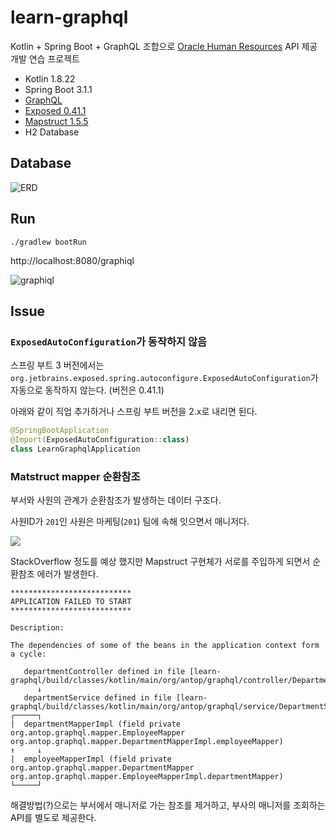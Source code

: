 # learn-graphql

Kotlin + Spring Boot + GraphQL 조합으로 [Oracle Human Resources](https://github.com/oracle-samples/db-sample-schemas) API 제공 개발 연습 프로젝트

* Kotlin 1.8.22
* Spring Boot 3.1.1
* [GraphQL](https://graphql.org/)
* [Exposed 0.41.1](https://github.com/JetBrains/Exposed)
* [Mapstruct 1.5.5](https://mapstruct.org/)
* H2 Database

## Database

![ERD](https://i.imgur.com/ggZ3ViY.png)

## Run

```
./gradlew bootRun
```

http://localhost:8080/graphiql

![graphiql](https://i.imgur.com/3dWPbTE.png)

## Issue

### `ExposedAutoConfiguration`가 동작하지 않음

스프링 부트 3 버전에서는 `org.jetbrains.exposed.spring.autoconfigure.ExposedAutoConfiguration`가 자동으로 동작하지 않는다. (버전은 0.41.1)

아래와 같이 직업 추가하거나 스프링 부트 버전을 2.x로 내리면 된다.

```kotlin
@SpringBootApplication
@Import(ExposedAutoConfiguration::class)
class LearnGraphqlApplication
```

### Matstruct mapper 순환참조

부서와 사원의 관계가 순환참조가 발생하는 데이터 구조다.

사원ID가 `201`인 사원은 마케팅(`201`) 팀에 속해 잇으면서 매니저다.

![](https://i.imgur.com/hyu3gnA.png)

StackOverflow 정도를 예상 했지만 Mapstruct 구현체가 서로를 주입하게 되면서 순환참조 에러가 발생한다.

```text
***************************
APPLICATION FAILED TO START
***************************

Description:

The dependencies of some of the beans in the application context form a cycle:

   departmentController defined in file [learn-graphql/build/classes/kotlin/main/org/antop/graphql/controller/DepartmentController.class]
      ↓
   departmentService defined in file [learn-graphql/build/classes/kotlin/main/org/antop/graphql/service/DepartmentService.class]
┌─────┐
|  departmentMapperImpl (field private org.antop.graphql.mapper.EmployeeMapper org.antop.graphql.mapper.DepartmentMapperImpl.employeeMapper)
↑     ↓
|  employeeMapperImpl (field private org.antop.graphql.mapper.DepartmentMapper org.antop.graphql.mapper.EmployeeMapperImpl.departmentMapper)
└─────┘
```

해결방법(?)으로는 부서에서 매니저로 가는 참조를 제거하고, 부사의 매니저를 조회하는 API를 별도로 제공한다.
